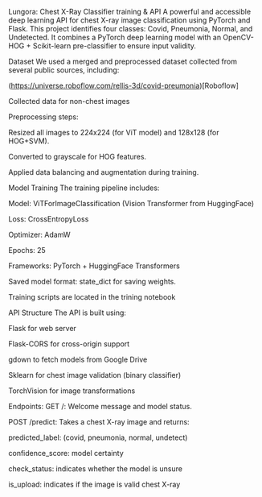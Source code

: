 Lungora: Chest X-Ray Classifier training & API
A powerful and accessible deep learning API for chest X-ray image classification using PyTorch and Flask. This project identifies four classes: Covid, Pneumonia, Normal, and Undetected. It combines a PyTorch deep learning model with an OpenCV-HOG + Scikit-learn pre-classifier to ensure input validity.

Dataset
We used a merged and preprocessed dataset collected from several public sources, including:

(https://universe.roboflow.com/rellis-3d/covid-preumonia)[Roboflow]

Collected data for non-chest images

Preprocessing steps:

Resized all images to 224x224 (for ViT model) and 128x128 (for HOG+SVM).

Converted to grayscale for HOG features.

Applied data balancing and augmentation during training.

Model Training
The training pipeline includes:

Model: ViTForImageClassification (Vision Transformer from HuggingFace)

Loss: CrossEntropyLoss

Optimizer: AdamW

Epochs: 25

Frameworks: PyTorch + HuggingFace Transformers

Saved model format: state_dict for saving weights.

Training scripts are located in the trining notebook

API Structure
The API is built using:

Flask for web server

Flask-CORS for cross-origin support

gdown to fetch models from Google Drive

Sklearn for chest image validation (binary classifier)

TorchVision for image transformations

Endpoints:
GET /: Welcome message and model status.

POST /predict: Takes a chest X-ray image and returns:

predicted_label: (covid, pneumonia, normal, undetect)

confidence_score: model certainty

check_status: indicates whether the model is unsure

is_upload: indicates if the image is valid chest X-ray

